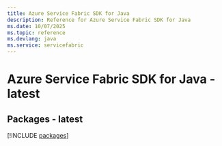 ```yaml
---
title: Azure Service Fabric SDK for Java
description: Reference for Azure Service Fabric SDK for Java
ms.date: 10/07/2025
ms.topic: reference
ms.devlang: java
ms.service: servicefabric
---
```

# Azure Service Fabric SDK for Java - latest
## Packages - latest
[!INCLUDE [packages](service-fabric-index.md)]